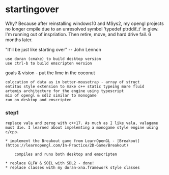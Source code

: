 # startingover

Why? Because after reinstalling windows10 and MSys2, my opengl projects no longer cmpile due to an unresolved symbol 'typedef ptrddif_t' in glew. I'm running out of inspriation. Then retire, move, and hard drive fail. 6 months later.

"It'll be just like starting over" -- John Lennon
 
    use doran (cmake) to build desktop version
    use ctrl-b to build emscripten version

goals & vision - put the lime in the coconut

    colocation of data as in better-mousetrap - array of struct
    entitas style extension to make c++ static typeing more fluid
    artemis architecture for the engine using typescript
    mix of opengl & sdl2 similar to monogame
    run on desktop and emscripten

### step1

    replace vala and zerog with c++17. As much as I like vala, valagame must die. I learned about impelemting a monogame style engine using c/cpp.

    * implement the Breakout game from LearnOpenGL - [Breakout](https://learnopengl.com/In-Practice/2D-Game/Breakout)

        compiles and runs both desktop and emscripten

    * replace GLFW & SOIL with SDL2 - done!
    * replace classes with my doran-xna.framework style classes


